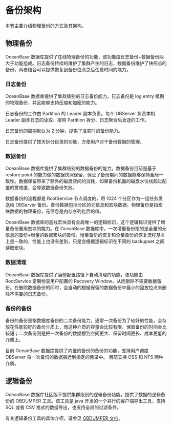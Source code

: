 # 备份架构

本节主要介绍物理备份的方式及其架构。

## 物理备份

OceanBase 数据库提供了在线物理备份的功能，该功能由日志备份+数据备份两大子功能组成。日志备份持续的维护了集群产生的日志，数据备份维护了快照点的备份，两者结合可以提供恢复到备份位点之后任意时间的能力。

### 日志备份

OceanBase 数据库提供了集群级别的日志备份能力。日志备份是 log entry 级别的物理备份，并且能够支持压缩和加密的能力。

日志备份的工作由 Partition 的 Leader 副本负责。每个 OBServer 负责本机 Leader 副本日志的读取、按照 Partition 拆分、日志聚合后发送的工作。

日志备份的周期默认为 2 分钟，提供了准实时的备份能力。

日志备份提供了按天拆分目录的功能，方便用户对于备份数据的管理。

### 数据备份

OceanBase 数据库提供了集群级别的数据备份的能力。数据备份目前是基于 restore point 的能力做的数据快照保留，保证了备份期间的数据能够保持全局一致性。数据保留带来了额外的磁盘空间的消耗，如果备份机器的磁盘水位线超过配置的警戒值，会导致数据备份失败。

数据备份的流程都是 RootService 节点调度的，将 1024 个分区作为一组任务发送给 OBServer 备份。备份数据包括分区的元信息和宏块数据。物理备份是指宏块数据的物理备份，元信息是内存序列化后的值。

OceanBase 数据库的基线宏块具有全局唯一的逻辑标识，这个逻辑标识提供了增量备份重用宏块的能力。在 OceanBase 数据库中，一次增量备份指的是全量的元信息的备份+增量的数据宏块的备份。增量备份的恢复和全量备份的恢复流程基本上是一致的，性能上也没有差别，只是会根据逻辑标识在不同的 backupset 之间读取宏块。

### 数据清理

OceanBase 数据库提供了当前配置路径下自动清理的功能，该功能由 RootService 定期检查用户配置的 Recovery Window，从而删除不需要数据备份。在删除数据备份的同时，会自动的根据保留的数据备份中最小的回放位点来删除不需要的日志备份。

### 备份的备份

备份的备份是指数据库备份的二次备份能力，通常一次备份为了较好的性能，会存放在性能较好的备份介质上，而这种介质的容量会比较有限，保留备份的时间会比较短；二次备份则是把一次备份的数据挪到空间更大、保留时间更长、成本更低的介质上。

目前 OceanBase 数据库提供了内置的备份的备份的功能，支持用户调度 OBServer 将一次备份的数据搬迁到指定的目录中。 目前支持 OSS 和 NFS 两种介质。

## 逻辑备份

OceanBase 数据库社区版不提供集群级别的逻辑备份功能，提供了数据的逻辑备份的 OBDUMPER 工具。该工具是 java 开发的一个并行的客户端导出工具，支持 SQL 或者 CSV 格式的数据导出，也支持全局的过滤条件。

有关逻辑备份工具的具体介绍，请参见 [OBDUMPER 文档](https://www.oceanbase.com/docs/obloader-obdumper/obloader-obdumper/V2.2.2/product-introduction-1)。

